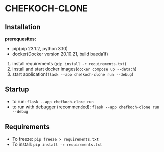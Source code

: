 # CHEFKOCH-CLONE

## Installation

**prerequesites:**

- pip(pip 23.1.2, python 3.10)
- docker(Docker version 20.10.21, build baeda1f)

1. install requirements (`pip install -r requirements.txt`)
2. install and start docker images(`docker compose up --detach`)
3. start application(`flask --app chefkoch-clone run --debug`)

## Startup

- to run:
  `flask --app chefkoch-clone run`
- to run with debugger (recommended):
  `flask --app chefkoch-clone run --debug`

## Requirements

- To freeze:
  `pip freeze > requirements.txt`
- To install:
  `pip install -r requirements.txt`
